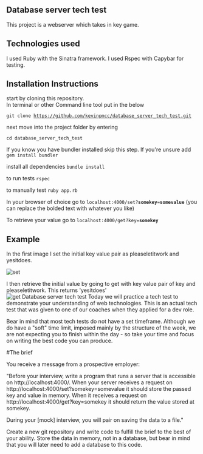 Database server tech test
----------
This project is a webserver which takes in key  game.



Technologies used
-----------
I used Ruby with the Sinatra framework.
I used Rspec with Capybar for testing.

Installation Instructions
-------
start by cloning this repository.   
In terminal or other Command line tool put in the below

<code>git clone https://github.com/kevinpmcc/database_server_tech_test.git</code>

next move into the project folder by entering

<code>cd database_server_tech_test</code>

If you know you have bundler installed skip this step. If you're unsure add
<code>gem install bundler</code>

install all dependencies
<code>bundle install</code>

to run tests
<code>rspec</code>

to manually test
<code>ruby app.rb</code>

In your browser of choice go to <code>localhost:4000/set?<b>somekey</b>=<b>somevalue</b></code>
(you can replace the bolded text with whatever you like)

To retrieve your value go to <code>localhost:4000/get?key=<b>somekey</b></code>



Example
--------

In the first image I set the initial key value pair as pleaseletitwork and
yesitdoes.   


![set](https://cloud.githubusercontent.com/assets/15851529/19440536/254fb49e-947a-11e6-9ec1-56c62cb89c8a.png)


I then retrieve the initial value by going to get with key value pair of key and
pleaseletitwork. This returns 'yesitdoes'  
![get](https://cloud.githubusercontent.com/assets/15851529/19440534/227be8dc-947a-11e6-8c38-5a53b0492fbf.png)
Database server tech test
Today we will practice a tech test to demonstrate your understanding of web technologies. This is an actual tech test that was given to one of our coaches when they applied for a dev role.

Bear in mind that most tech tests do not have a set timeframe. Although we do have a "soft" time limit, imposed mainly by the structure of the week, we are not expecting you to finish within the day - so take your time and focus on writing the best code you can produce.

#The brief

You receive a message from a prospective employer:

"Before your interview, write a program that runs a server that is accessible on http://localhost:4000/. When your server receives a request on http://localhost:4000/set?somekey=somevalue it should store the passed key and value in memory. When it receives a request on http://localhost:4000/get?key=somekey it should return the value stored at somekey.

During your [mock] interview, you will pair on saving the data to a file."

Create a new git repository and write code to fulfill the brief to the best of your ability. Store the data in memory, not in a database, but bear in mind that you will later need to add a database to this code.
